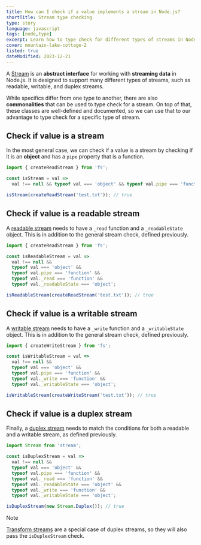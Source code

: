 ```yaml
---
title: How can I check if a value implements a stream in Node.js?
shortTitle: Stream type checking
type: story
language: javascript
tags: [node,type]
excerpt: Learn how to type check for different types of streams in Node.js.
cover: mountain-lake-cottage-2
listed: true
dateModified: 2023-12-21
---
```


A [Stream](https://nodejs.org/api/stream.html#stream) is an **abstract interface** for working with **streaming data** in Node.js. It is designed to support many different types of streams, such as readable, writable, and duplex streams.

While specifics differ from one type to another, there are also **commonalities** that can be used to type check for a stream. On top of that, these classes are well-defined and documented, so we can use that to our advantage to type check for a specific type of stream.

## Check if value is a stream

In the most general case, we can check if a value is a stream by checking if it is an **object** and has a `pipe` property that is a function.

```js
import { createReadStream } from 'fs';

const isStream = val =>
  val !== null && typeof val === 'object' && typeof val.pipe === 'function';

isStream(createReadStream('test.txt')); // true
```

## Check if value is a readable stream

A [readable stream](https://nodejs.org/api/stream.html#readable-streams) needs to have a  `_read` function and a `_readableState` object. This is in addition to the general stream check, defined previously.

```js
import { createReadStream } from 'fs';

const isReadableStream = val =>
  val !== null &&
  typeof val === 'object' &&
  typeof val.pipe === 'function' &&
  typeof val._read === 'function' &&
  typeof val._readableState === 'object';

isReadableStream(createReadStream('test.txt')); // true
```

## Check if value is a writable stream

A [writable stream](https://nodejs.org/api/stream.html#writable-streams) needs to have a `_write` function and a `_writableState` object. This is in addition to the general stream check, defined previously.

```js
import { createWriteStream } from 'fs';

const isWritableStream = val =>
  val !== null &&
  typeof val === 'object' &&
  typeof val.pipe === 'function' &&
  typeof val._write === 'function' &&
  typeof val._writableState === 'object';

isWritableStream(createWriteStream('test.txt')); // true
```

## Check if value is a duplex stream

Finally, a [duplex stream](https://nodejs.org/api/stream.html#class-streamduplex) needs to match the conditions for both a readable and a writable stream, as defined previously.

```js
import Stream from 'stream';

const isDuplexStream = val =>
  val !== null &&
  typeof val === 'object' &&
  typeof val.pipe === 'function' &&
  typeof val._read === 'function' &&
  typeof val._readableState === 'object' &&
  typeof val._write === 'function' &&
  typeof val._writableState === 'object';

isDuplexStream(new Stream.Duplex()); // true
```

> [!NOTE]
>
> [Transform streams](https://nodejs.org/api/stream.html#class-streamtransform) are a special case of duplex streams, so they will also pass the `isDuplexStream` check.
